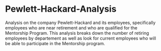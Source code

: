 # Pewlett-Hackard-Analysis
Analysis on the company Pewlett-Hackard and its employees, specifically employees who are near retirement and who are qualified for the Mentorship Program. This analysis breaks down the number of retiring employees by departement as well as look for current employees who will be able to participate in the  Mentorship program.

